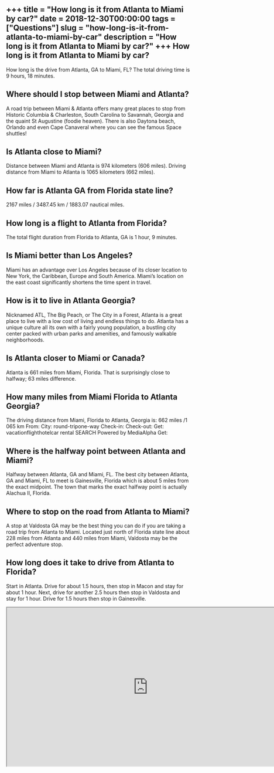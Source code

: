 +++
title = "How long is it from Atlanta to Miami by car?"
date = 2018-12-30T00:00:00
tags = ["Questions"]
slug = "how-long-is-it-from-atlanta-to-miami-by-car"
description = "How long is it from Atlanta to Miami by car?"
+++
How long is it from Atlanta to Miami by car?
--------------------------------------------

How long is the drive from Atlanta, GA to Miami, FL? The total driving time is 9 hours, 18 minutes.

Where should I stop between Miami and Atlanta?
----------------------------------------------

A road trip between Miami &amp; Atlanta offers many great places to stop from Historic Columbia &amp; Charleston, South Carolina to Savannah, Georgia and the quaint St Augustine (foodie heaven). There is also Daytona beach, Orlando and even Cape Canaveral where you can see the famous Space shuttles!

Is Atlanta close to Miami?
--------------------------

Distance between Miami and Atlanta is 974 kilometers (606 miles). Driving distance from Miami to Atlanta is 1065 kilometers (662 miles).

How far is Atlanta GA from Florida state line?
----------------------------------------------

2167 miles / 3487.45 km / 1883.07 nautical miles.

How long is a flight to Atlanta from Florida?
---------------------------------------------

The total flight duration from Florida to Atlanta, GA is 1 hour, 9 minutes.

Is Miami better than Los Angeles?
---------------------------------

Miami has an advantage over Los Angeles because of its closer location to New York, the Caribbean, Europe and South America. Miami’s location on the east coast significantly shortens the time spent in travel.

How is it to live in Atlanta Georgia?
-------------------------------------

Nicknamed ATL, The Big Peach, or The City in a Forest, Atlanta is a great place to live with a low cost of living and endless things to do. Atlanta has a unique culture all its own with a fairly young population, a bustling city center packed with urban parks and amenities, and famously walkable neighborhoods.

Is Atlanta closer to Miami or Canada?
-------------------------------------

Atlanta is 661 miles from Miami, Florida. That is surprisingly close to halfway; 63 miles difference.

How many miles from Miami Florida to Atlanta Georgia?
-----------------------------------------------------

The driving distance from Miami, Florida to Atlanta, Georgia is: 662 miles /1 065 km From: City: round-tripone-way Check-in: Check-out: Get: vacationflighthotelcar rental SEARCH Powered by MediaAlpha Get:

Where is the halfway point between Atlanta and Miami?
-----------------------------------------------------

Halfway between Atlanta, GA and Miami, FL. The best city between Atlanta, GA and Miami, FL to meet is Gainesville, Florida which is about 5 miles from the exact midpoint. The town that marks the exact halfway point is actually Alachua II, Florida.

Where to stop on the road from Atlanta to Miami?
------------------------------------------------

A stop at Valdosta GA may be the best thing you can do if you are taking a road trip from Atlanta to Miami. Located just north of Florida state line about 228 miles from Atlanta and 440 miles from Miami, Valdosta may be the perfect adventure stop.

How long does it take to drive from Atlanta to Florida?
-------------------------------------------------------

Start in Atlanta. Drive for about 1.5 hours, then stop in Macon and stay for about 1 hour. Next, drive for another 2.5 hours then stop in Valdosta and stay for 1 hour. Drive for 1.5 hours then stop in Gainesville.

<iframe allow="accelerometer; autoplay; clipboard-write; encrypted-media; gyroscope; picture-in-picture" allowfullscreen="" class="__youtube_prefs__  epyt-is-override  no-lazyload" data-no-lazy="1" data-origheight="433" data-origwidth="770" data-skipgform_ajax_framebjll="" height="433" id="_ytid_81450" loading="lazy" src="https://www.youtube.com/embed/Iuatuzl1PL8?enablejsapi=1&autoplay=0&cc_load_policy=0&cc_lang_pref=&iv_load_policy=1&loop=0&modestbranding=0&rel=1&fs=1&playsinline=0&autohide=2&theme=dark&color=red&controls=1&" title="YouTube player" width="770"></iframe>